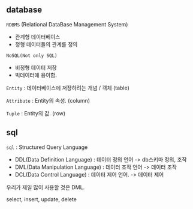 ## database

`RDBMS` (Relational DataBase Management System)

- 관계형 데이터베이스
- 정형 데이터들의 관계를 정의

`NoSQL(Not only SQL)`

- 비정형 데이터 저장
- 빅데이터에 용이함.

`Entity` : 데이터베이스에 저장하려는 개념 / 객체 (table)

`Attribute` : Entity의 속성. (column)

`Tuple` : Entity의 값. (row)



## sql

`sql` : Structured Query Language

- DDL(Data Definition Language) : 데이터 정의 언어 -> db스키마 정의, 조작
- DML(Data Manipulation Language) : 데이터 조작 언어 -> 데이터 조작
- DCL(Data Control Language) : 데이터 제어 언어. -> 데이터 제어



우리가 제일 많이 사용할 것은 DML. 

select, insert, update, delete